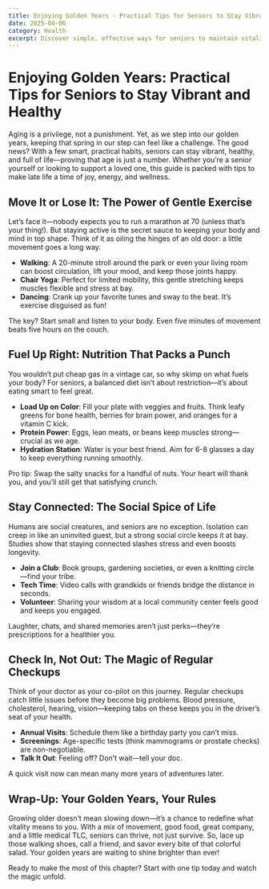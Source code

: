 ```yaml
---
title: Enjoying Golden Years - Practical Tips for Seniors to Stay Vibrant and Healthy
date: 2025-04-06
category: Health
excerpt: Discover simple, effective ways for seniors to maintain vitality and health with exercise, nutrition, social connections, and regular checkups.
---
```


# Enjoying Golden Years: Practical Tips for Seniors to Stay Vibrant and Healthy

Aging is a privilege, not a punishment. Yet, as we step into our golden years, keeping that spring in our step can feel like a challenge. The good news? With a few smart, practical habits, seniors can stay vibrant, healthy, and full of life—proving that age is just a number. Whether you’re a senior yourself or looking to support a loved one, this guide is packed with tips to make late life a time of joy, energy, and wellness.

## Move It or Lose It: The Power of Gentle Exercise

Let’s face it—nobody expects you to run a marathon at 70 (unless that’s your thing!). But staying active is the secret sauce to keeping your body and mind in top shape. Think of it as oiling the hinges of an old door: a little movement goes a long way.

- **Walking**: A 20-minute stroll around the park or even your living room can boost circulation, lift your mood, and keep those joints happy.
- **Chair Yoga**: Perfect for limited mobility, this gentle stretching keeps muscles flexible and stress at bay.
- **Dancing**: Crank up your favorite tunes and sway to the beat. It’s exercise disguised as fun!

The key? Start small and listen to your body. Even five minutes of movement beats five hours on the couch.

## Fuel Up Right: Nutrition That Packs a Punch

You wouldn’t put cheap gas in a vintage car, so why skimp on what fuels your body? For seniors, a balanced diet isn’t about restriction—it’s about eating smart to feel great.

- **Load Up on Color**: Fill your plate with veggies and fruits. Think leafy greens for bone health, berries for brain power, and oranges for a vitamin C kick.
- **Protein Power**: Eggs, lean meats, or beans keep muscles strong—crucial as we age.
- **Hydration Station**: Water is your best friend. Aim for 6-8 glasses a day to keep everything running smoothly.

Pro tip: Swap the salty snacks for a handful of nuts. Your heart will thank you, and you’ll still get that satisfying crunch.

## Stay Connected: The Social Spice of Life

Humans are social creatures, and seniors are no exception. Isolation can creep in like an uninvited guest, but a strong social circle keeps it at bay. Studies show that staying connected slashes stress and even boosts longevity.

- **Join a Club**: Book groups, gardening societies, or even a knitting circle—find your tribe.
- **Tech Time**: Video calls with grandkids or friends bridge the distance in seconds.
- **Volunteer**: Sharing your wisdom at a local community center feels good and keeps you engaged.

Laughter, chats, and shared memories aren’t just perks—they’re prescriptions for a healthier you.

## Check In, Not Out: The Magic of Regular Checkups

Think of your doctor as your co-pilot on this journey. Regular checkups catch little issues before they become big problems. Blood pressure, cholesterol, hearing, vision—keeping tabs on these keeps you in the driver’s seat of your health.

- **Annual Visits**: Schedule them like a birthday party you can’t miss.
- **Screenings**: Age-specific tests (think mammograms or prostate checks) are non-negotiable.
- **Talk It Out**: Feeling off? Don’t wait—tell your doc.

A quick visit now can mean many more years of adventures later.

## Wrap-Up: Your Golden Years, Your Rules

Growing older doesn’t mean slowing down—it’s a chance to redefine what vitality means to you. With a mix of movement, good food, great company, and a little medical TLC, seniors can thrive, not just survive. So, lace up those walking shoes, call a friend, and savor every bite of that colorful salad. Your golden years are waiting to shine brighter than ever!

Ready to make the most of this chapter? Start with one tip today and watch the magic unfold.
